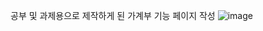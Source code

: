 공부 및 과제용으로 제작하게 된 가계부 기능 페이지 작성
![image](https://github.com/user-attachments/assets/8e72379f-91ec-4bdf-a952-398dd93f89fc)
